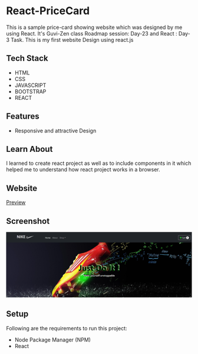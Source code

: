 # React-PriceCard
<p>This is a sample price-card showing website which was designed by me using React. It's Guvi-Zen class Roadmap session: Day-23 and React : Day-3 Task. This is my first website Design using react.js</p>

## Tech Stack
<ul>
  <li>HTML</li>
  <li>CSS</li>
  <li>JAVASCRIPT</li>
  <li>BOOTSTRAP</li>
  <li>REACT</li>
</ul>

## Features
<ul>
  <li>Responsive and attractive Design</li>
</ul>

## Learn About
<p>I learned to create react project as well as to include components in it which helped me to understand how react project works in a browser.</p>



## Website
<a href="https://react-shopping-cart-fsd.netlify.app/" target="_blank">Preview</a>

## Screenshot
<img src="https://github.com/shaikabdulcader/React-shopping-cart/blob/master/public/images/Screenshot%202024-01-23%20072121.png?raw=true">

## Setup
<p>Following are the requirements to run this project:</p>
<ul>
  <li>Node Package Manager (NPM)</li>
  <li>React</li>
</ul>
